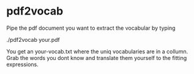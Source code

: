 # pdf2vocab
Pipe the pdf document you want to extract the vocabular by typing 

./pdf2vocab your.pdf

You get an your-vocab.txt where the uniq vocabularies are in a collumn.
Grab the words you dont know and translate them yourself to the fitting expressions.
